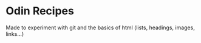 # Odin Recipes

Made to experiment with git and the basics of html (lists, headings, images, links...)